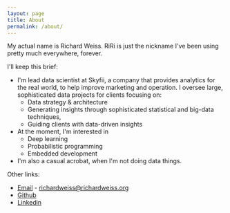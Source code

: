 ```yaml
---
layout: page
title: About
permalink: /about/
---
```


My actual name is Richard Weiss. RiRi is just the nickname I've been using pretty much everywhere, forever. 

I'll keep this brief:

* I'm lead data scientist at Skyfii, a company that provides analytics for the real world, to help improve marketing and operation. I oversee large, sophisticated data projects for clients focusing on:
  * Data strategy & architecture
  * Generating insights through sophisticated statistical and big-data techniques,
  * Guiding clients with data-driven insights 
* At the moment, I'm interested in
  * Deep learning
  * Probabilistic programming
  * Embedded development
* I'm also a casual acrobat, when I'm not doing data things.

Other links:
 * [Email](mailto:richardweiss@richardweiss.org) - richardweiss@richardweiss.org
 * [Github](https://github.com/ririw)
 * [Linkedin](https://www.linkedin.com/in/richard-weiss-94385122/)
 
